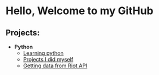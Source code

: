 <h1>Hello, Welcome to my GitHub</h1>

<h2>Projects:</h2>

- <b>Python</b>
  - [Learning python](https://github.com/yuchenhaokiss/LearningPython/tree/main)
  - [Projects I did myself](https://github.com/yuchenhaokiss/PythonProjects/tree/main)
  - [Getting data from Riot API](https://github.com/yuchenhaokiss/Riot_API/tree/main)


<!--

**yuchenhaokiss/yuchenhaokiss** is a ✨ _special_ ✨ repository because its `README.md` (this file) appears on your GitHub profile.

Here are some ideas to get you started:

- 🔭 I’m currently working on ...
- 🌱 I’m currently learning ...
- 👯 I’m looking to collaborate on ...
- 🤔 I’m looking for help with ...
- 💬 Ask me about ...
- 📫 How to reach me: ...
- 😄 Pronouns: ...
- ⚡ Fun fact: ...
-->
